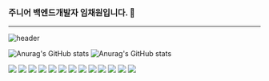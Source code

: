 ### 주니어 백엔드개발자 임채원입니다. 👋

---

![header](https://capsule-render.vercel.app/api?type=Waving)

![Anurag's GitHub stats](https://github-readme-stats.vercel.app/api/top-langs/?username=imchaewon&langs_count=8&theme=dark)
![Anurag's GitHub stats](https://github-readme-stats.vercel.app/api?username=imchaewon&show_icons=true&theme=radical)

<div>
<a href="javascript:"><img src="https://img.shields.io/badge/Java-E34F26?style=flat&logo=Java&logoColor=fff"/></a>
<a href="javascript:"><img src="https://img.shields.io/badge/Oracle-F80000?style=flat&logo=Oracle&logoColor=fff"/></a>
<a href="javascript:"><img src="https://img.shields.io/badge/HTML5-007396?style=flat&logo=HTML5&logoColor=fff"/></a>
<a href="javascript:"><img src="https://img.shields.io/badge/CSS3-1572B6?style=flat&logo=CSS3&logoColor=CC6699"/></a>
<a href="javascript:"><img src="https://img.shields.io/badge/JavaScript-F7DF1E?style=flat&logo=JavaScript&logoColor=blueviolet"/></a>
<a href="javascript:"><img src="https://img.shields.io/badge/jQuery-0769AD?style=flat&logo=jQuery&logoColor=CC6699"/></a>
<a href="javascript:"><img src="https://img.shields.io/badge/Spring-6DB33F?style=flat&logo=Spring&logoColor=orange"/></a>
<a href="javascript:"><img src="https://img.shields.io/badge/SpringBoot-6DB33F?style=flat&logo=Spring Boot&logoColor=0079C1"/></a>
<a href="javascript:"><img src="https://img.shields.io/badge/Docker-2496ED?style=flat&logo=Docker&logoColor=fff"/></a>
<a href="javascript:"><img src="https://img.shields.io/badge/Ubuntu-E95420?style=flat&logo=Ubuntu&logoColor=fff"/></a>
<a href="javascript:"><img src="https://img.shields.io/badge/MySql-4479A1?logo=MySQL&logoColor=fff"/></a>
<a href="javascript:"><img src="https://img.shields.io/badge/Python-3776AB?logo=Python&logoColor=fff"/></a>
<a href="javascript:"><img src="https://img.shields.io/badge/Selenium-43B02A?logo=Selenium&logoColor=red"/></a>
  
  
</div>


<!--
**imchaewon/imchaewon** is a ✨ _special_ ✨ repository because its `README.md` (this file) appears on your GitHub profile.

Here are some ideas to get you started:

- 🔭 I’m currently working on ...
- 🌱 I’m currently learning ...
- 👯 I’m looking to collaborate on ...
- 🤔 I’m looking for help with ...
- 💬 Ask me about ...
- 📫 How to reach me: ...
- 😄 Pronouns: ...
- ⚡ Fun fact: ...
-->


